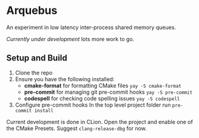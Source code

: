 # Arquebus

An experiment in low latency inter-process shared memory queues.

_Currently under development_ lots more work to go.

## Setup and Build

1. Clone the repo
2. Ensure you have the following installed:
   - **cmake-format** for formatting CMake files
     `yay -S cmake-format`
   - **pre-commit** for managing git pre-commit hooks
     `yay -S pre-commit`
   - **codespell** for checking code spelling issues
     `yay -S codespell`
3. Configure pre-commit hooks
   In the top level project folder run `pre-commit install`

Current development is done in CLion. Open the project and enable
one of the CMake Presets. Suggest `clang-release-dbg` for now.

